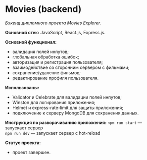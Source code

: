 # Movies (backend)
_Бэкенд дипломного проекта Movies Explorer._

**Основной стек:** JavaScript, React.js, Express.js.

**Основной функционал:**
* валидация полей инпутов;
* глобальная обработка ошибок;
* авторизация и регистрация пользователя;
* взаимодействие со сторонним сервером с фильмами;
* сохранение/удаление фильмов;
* редактирование профиля пользователя.

**Использованы:**
* Validator и Celebrate для валидации полей инпутов;
* Winston для логирования приложения;
* Helmet и express-rate-limit для защиты приложения;
* подключение к серверу MongoDB для сохранения данных.

**Инструкция по разворачиванию приложения:**
`npm run start` — запускает сервер   
`npm run dev` — запускает сервер с hot-reload

**Статус проекта:**
* проект завершен.
